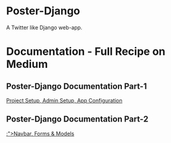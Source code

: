 # Poster-Django
A Twitter like Django web-app.

<h1>Documentation - Full Recipe on Medium </h1>
<h2>Poster-Django Documentation Part-1</h2>

<a href="https://medium.com/@fanjum524/poster-django-documentation-part-1-f44273c55af4" title="Project Setup, Admin Setup, App Configuration:">Project Setup, Admin Setup, App Configuration</a>

<h2>Poster-Django Documentation Part-2</h2>

<a href="https://medium.com/@fanjum524/poster-django-documentation-part-2-f6d4b7b4247b" title="Navbar, Forms & Models
:">:">Navbar, Forms & Models
</a>

